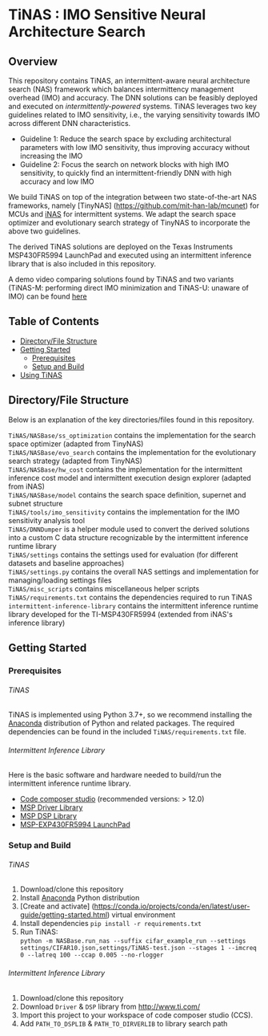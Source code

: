 # TiNAS : IMO Sensitive Neural Architecture Search

<!-- ABOUT THE PROJECT -->
## Overview

This repository contains TiNAS, an intermittent-aware neural architecture search (NAS) framework which balances intermittency management overhead (IMO) and accuracy. 
The DNN solutions can be feasibly deployed and executed on *intermittently-powered* systems. 
TiNAS leverages two key guidelines related to IMO sensitivity, i.e., the varying sensitivity towards IMO across different DNN characteristics. 

* Guideline 1: Reduce the search space by excluding architectural parameters with low IMO sensitivity, thus improving accuracy without increasing the IMO
* Guideline 2: Focus the search on network blocks with high IMO sensitivity, to quickly find an intermittent-friendly DNN with high accuracy and low IMO

We build TiNAS on top of the integration between two state-of-the-art NAS frameworks, namely [TinyNAS] (https://github.com/mit-han-lab/mcunet) for MCUs and [iNAS](https://github.com/EMCLab-Sinica/Intermittent-aware-NAS) for intermittent systems. 
We adapt the search space optimizer and evolutionary search strategy of TinyNAS to incorporate the above two guidelines. 


The derived TiNAS solutions are deployed on the Texas Instruments MSP430FR5994 LaunchPad and executed using an intermittent inference library that is also included in this repository. 

A demo video comparing solutions found by TiNAS and two variants (TiNAS-M: performing direct IMO minimization and TiNAS-U: unaware of IMO) can be found [here](https://youtu.be/ylc0P3ObJEg)



<!-- TABLE OF CONTENTS -->
## Table of Contents
* [Directory/File Structure](#directory/file-structure)
* [Getting Started](#getting-started)
  * [Prerequisites](#prerequisites)
  * [Setup and Build](#setup-and-build)
* [Using TiNAS](#using-tinas)
  


## Directory/File Structure
Below is an explanation of the key directories/files found in this repository. 

`TiNAS/NASBase/ss_optimization` contains the implementation for the search space optimizer (adapted from TinyNAS)<br/>
`TiNAS/NASBase/evo_search` contains the implementation for the evolutionary search strategy (adapted from TinyNAS)<br/>
`TiNAS/NASBase/hw_cost` contains the implementation for the intermittent inference cost model and intermittent execution design explorer (adapted from iNAS)<br/>
`TiNAS/NASBase/model` contains the search space definition, supernet and subnet structure<br/>
`TiNAS/tools/imo_sensitivity` contains the implementation for the IMO sensitivity analysis tool<br/>
`TiNAS/DNNDumper` is a helper module used to convert the derived solutions into a custom C data structure recognizable by the intermittent inference runtime library<br/>
`TiNAS/settings` contains the settings used for evaluation (for different datasets and baseline approaches)<br/>
`TiNAS/settings.py` contains the overall NAS settings and implementation for managing/loading settings files<br/>
`TiNAS/misc_scripts` contains miscellaneous helper scripts<br/>
`TiNAS/requirements.txt` contains the dependencies required to run TiNAS<br/>
`intermittent-inference-library` contains the intermittent inference runtime library developed for the TI-MSP430FR5994 (extended from iNAS's inference library)<br/>


## Getting Started

### Prerequisites

###### TiNAS
TiNAS is implemented using Python 3.7+, so we recommend installing the [Anaconda](https://docs.anaconda.com/anaconda/install/) distribution of Python and related packages. The required dependencies can be found in the included `TiNAS/requirements.txt` file. 

###### Intermittent Inference Library
Here is the basic software and hardware needed to build/run the intermittent inference runtime library. 
* [Code composer studio](http://www.ti.com/tool/CCSTUDIO "link") (recommended versions: > 12.0)
* [MSP Driver Library](http://www.ti.com/tool/MSPDRIVERLIB "link")
* [MSP DSP Library](http://www.ti.com/tool/MSP-DSPLIB "link")
* [MSP-EXP430FR5994 LaunchPad](http://www.ti.com/tool/MSP-EXP430FR5994 "link")

### Setup and Build

###### TiNAS
1. Download/clone this repository
2. Install [Anaconda](https://docs.anaconda.com/anaconda/install/) Python distribution 
3. [Create and activate] (https://conda.io/projects/conda/en/latest/user-guide/getting-started.html) virtual environment
4. Install dependencies `pip install -r requirements.txt`
5. Run TiNAS: <br/>
`python -m NASBase.run_nas --suffix cifar_example_run --settings settings/CIFAR10.json,settings/TiNAS-test.json --stages 1 --imcreq 0 --latreq 100 --ccap 0.005 --no-rlogger`

###### Intermittent Inference Library
1. Download/clone this repository
2. Download `Driver` & `DSP` library from http://www.ti.com/ 
3. Import this project to your workspace of code composer studio (CCS). 
4. Add `PATH_TO_DSPLIB` & `PATH_TO_DIRVERLIB` to library search path


